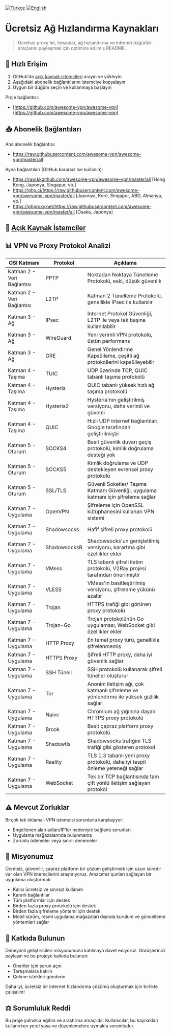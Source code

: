 [![Türkçe](https://img.shields.io/badge/Dil-Türkçe-red)](README_TR.md)
[![English](https://img.shields.io/badge/Language-English-red)](README.md)

# Ücretsiz Ağ Hızlandırma Kaynakları

> Ücretsiz proxy'ler, hesaplar, ağ hızlandırma ve internet özgürlük araçlarını paylaşmak için optimize edilmiş README.

## 🚀 Hızlı Erişim

1. GitHub'da [açık kaynak istemcileri](https://github.com/awesome-vpn/awesome-vpn/wiki/Clients) arayın ve yükleyin
2. Aşağıdaki abonelik bağlantılarını istemciye kopyalayın
3. Uygun bir düğüm seçin ve kullanmaya başlayın

Proje bağlantısı:
- [https://github.com/awesome-vpn/awesome-vpn](https://github.com/awesome-vpn/awesome-vpn)

## 📥 Abonelik Bağlantıları

Ana abonelik bağlantısı:
- https://raw.githubusercontent.com/awesome-vpn/awesome-vpn/master/all

Ayna bağlantıları (GitHub kararsız ise kullanın):
- https://raw.kkgithub.com/awesome-vpn/awesome-vpn/master/all [Hong Kong, Japonya, Singapur, vb.]
- https://ghp.ci/https://raw.githubusercontent.com/awesome-vpn/awesome-vpn/master/all [Japonya, Kore, Singapur, ABD, Almanya, vb.]
- https://ghproxy.net/https://raw.githubusercontent.com/awesome-vpn/awesome-vpn/master/all [Osaka, Japonya]

## 📱 [Açık Kaynak İstemciler](https://github.com/awesome-vpn/awesome-vpn/wiki/Clients)

## 📊 VPN ve Proxy Protokol Analizi

| OSI Katmanı | Protokol | Açıklama |
|-------------|----------|----------|
| Katman 2 - Veri Bağlantısı | PPTP | Noktadan Noktaya Tünelleme Protokolü, eski, düşük güvenlik |
| Katman 2 - Veri Bağlantısı | L2TP | Katman 2 Tünelleme Protokolü, genellikle IPsec ile kullanılır |
| Katman 3 - Ağ | IPsec | İnternet Protokol Güvenliği, L2TP ile veya tek başına kullanılabilir |
| Katman 3 - Ağ | WireGuard | Yeni verimli VPN protokolü, üstün performans |
| Katman 3 - Ağ | GRE | Genel Yönlendirme Kapsülleme, çeşitli ağ protokollerini kapsülleyebilir |
| Katman 4 - Taşıma | TUIC | UDP üzerinde TCP, QUIC tabanlı taşıma protokolü |
| Katman 4 - Taşıma | Hysteria | QUIC tabanlı yüksek hızlı ağ taşıma protokolü |
| Katman 4 - Taşıma | Hysteria2 | Hysteria'nın geliştirilmiş versiyonu, daha verimli ve güvenli |
| Katman 4 - Taşıma | QUIC | Hızlı UDP internet bağlantıları, Google tarafından geliştirilmiştir |
| Katman 5 - Oturum | SOCKS4 | Basit güvenlik duvarı geçiş protokolü, kimlik doğrulama desteği yok |
| Katman 5 - Oturum | SOCKS5 | Kimlik doğrulama ve UDP destekleyen evrensel proxy protokolü |
| Katman 5 - Oturum | SSL/TLS | Güvenli Soketler/ Taşıma Katmanı Güvenliği, uygulama katmanı için şifreleme sağlar |
| Katman 7 - Uygulama | OpenVPN | Şifreleme için OpenSSL kütüphanesini kullanan VPN sistemi |
| Katman 7 - Uygulama | Shadowsocks | Hafif şifreli proxy protokolü |
| Katman 7 - Uygulama | ShadowsocksR | Shadowsocks'un genişletilmiş versiyonu, karartma gibi özellikler ekler |
| Katman 7 - Uygulama | VMess | TLS tabanlı şifreli iletim protokolü, V2Ray projesi tarafından önerilmiştir |
| Katman 7 - Uygulama | VLESS | VMess'in basitleştirilmiş versiyonu, şifreleme yükünü azaltır |
| Katman 7 - Uygulama | Trojan | HTTPS trafiği gibi görünen proxy protokolü |
| Katman 7 - Uygulama | Trojan-Go | Trojan protokolünün Go uygulaması, WebSocket gibi özellikler ekler |
| Katman 7 - Uygulama | HTTP Proxy | En temel proxy türü, genellikle şifrelenmemiş |
| Katman 7 - Uygulama | HTTPS Proxy | Şifreli HTTP proxy, daha iyi güvenlik sağlar |
| Katman 7 - Uygulama | SSH Tüneli | SSH protokolü kullanarak şifreli tüneller oluşturur |
| Katman 7 - Uygulama | Tor | Anonim iletişim ağı, çok katmanlı şifreleme ve yönlendirme ile yüksek gizlilik sağlar |
| Katman 7 - Uygulama | Naive | Chromium ağ yığınına dayalı HTTPS proxy protokolü |
| Katman 7 - Uygulama | Brook | Basit çapraz platform proxy protokolü |
| Katman 7 - Uygulama | Shadowtls | Shadowsocks trafiğini TLS trafiği gibi gösteren protokol |
| Katman 7 - Uygulama | Reality | TLS 1.3 tabanlı yeni proxy protokolü, daha iyi tespit önleme yeteneği sağlar |
| Katman 7 - Uygulama | WebSocket | Tek bir TCP bağlantısında tam çift yönlü iletişim sağlayan protokol |

## ⚠️ Mevcut Zorluklar

Birçok tek tıklamalı VPN istemcisi sorunlarla karşılaşıyor:
- Engellenen alan adları/IP'ler nedeniyle bağlantı sorunları
- Uygulama mağazalarında bulunmama
- Zorunlu ödemeler veya sınırlı denemeler

## 🔬 Misyonumuz

Ücretsiz, güvenilir, çapraz platform bir çözüm geliştirmek için uzun süredir var olan VPN istemcilerini araştırıyoruz. Amacımız şunları sağlayan bir uygulama oluşturmak:

- Kalıcı ücretsiz ve sınırsız kullanım
- Kararlı bağlantılar
- Tüm platformlar için destek
- Birden fazla proxy protokolü için destek
- Birden fazla şifreleme yöntemi için destek
- Mobil sürüm, resmi uygulama mağazaları dışında kurulum ve güncelleme yöntemleri sağlar

## 🤝 Katkıda Bulunun

Deneyimli geliştiricileri misyonumuza katılmaya davet ediyoruz. Görüşlerinizi paylaşın ve bu projeye katkıda bulunun:

- Öneriler için sorun açın
- Tartışmalara katılın
- Çekme istekleri gönderin

Daha iyi, ücretsiz bir internet hızlandırma çözümü oluşturmak için birlikte çalışalım!

## ⚖️ Sorumluluk Reddi

Bu proje yalnızca eğitim ve araştırma amaçlıdır. Kullanıcılar, bu kaynakları kullanırken yerel yasa ve düzenlemelere uymakla sorumludur.
